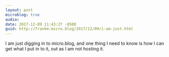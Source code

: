 ```yaml
---
layout: post
microblog: true
audio: 
date: 2017-12-09 11:43:27 -0500
guid: http://frankm.micro.blog/2017/12/09/i-am-just.html
---
```

I am just digging in to micro.blog, and one thing I need to know is how I can get what I put in to it, out as I am not hosting it. 
